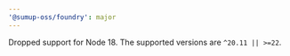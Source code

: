 ```yaml
---
'@sumup-oss/foundry': major
---
```


Dropped support for Node 18. The supported versions are `^20.11 || >=22`.
